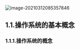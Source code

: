![image-20210312085357846](https://gitee.com/xinwuyun/myimage/raw/master/img/image-20210312085357846.png)

## 1.1.操作系统的基本概念

### 1.1.1.操作系统的概念

